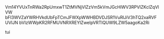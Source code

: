 Vm14YVUxTnRWa2RpUmxwT1ZtMVNjVlZzVm5kVmJGcHlWV3RPVlZKclZqVlVW
bFl3WVZaYWRHVkdUbFpTCmJFWXpWWHBDVDJSR1VuRlJiV3hTQ2xaRVFUVlJN
bVIzWWpKR2RFMUVNRXREYlZwelpVRTlQUW9LZW5aagoKa2Ri

tui